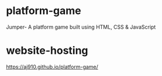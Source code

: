 # platform-game
Jumper- A platform game built using HTML, CSS & JavaScript
# website-hosting
https://aj910.github.io/platform-game/
